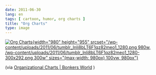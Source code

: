 ```yaml
---
date: 2011-06-30
lang: en
tags: [ cartoon, humor, org charts ]
title: "Org Charts"
type: image
---
```


[![Org
Charts](/wp-content/uploads/2011/06/tumblr_lnli8bLT6F1qz82meo1_1280.png){width="980"
height="955"
srcset="/wp-content/uploads/2011/06/tumblr_lnli8bLT6F1qz82meo1_1280.png 980w, /wp-content/uploads/2011/06/tumblr_lnli8bLT6F1qz82meo1_1280-300x292.png 300w"
sizes="(max-width: 980px) 100vw, 980px"}](/wp-content/uploads/2011/06/tumblr_lnli8bLT6F1qz82meo1_1280.png)

(via [Organizational Charts | Bonkers
World](http://www.bonkersworld.net/2011/06/27/organizational-charts/) )

